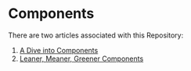 # Components

There are two articles associated with this Repository:

1. [A Dive into Components](./Documents/A-Deep-Dive-into-the-Component/1-Introduction.md)
2. [Leaner, Meaner, Greener Components](./Documents/Leaner-Meaner-Greener-Components.mdLeaner-eaner-greener-components.md)